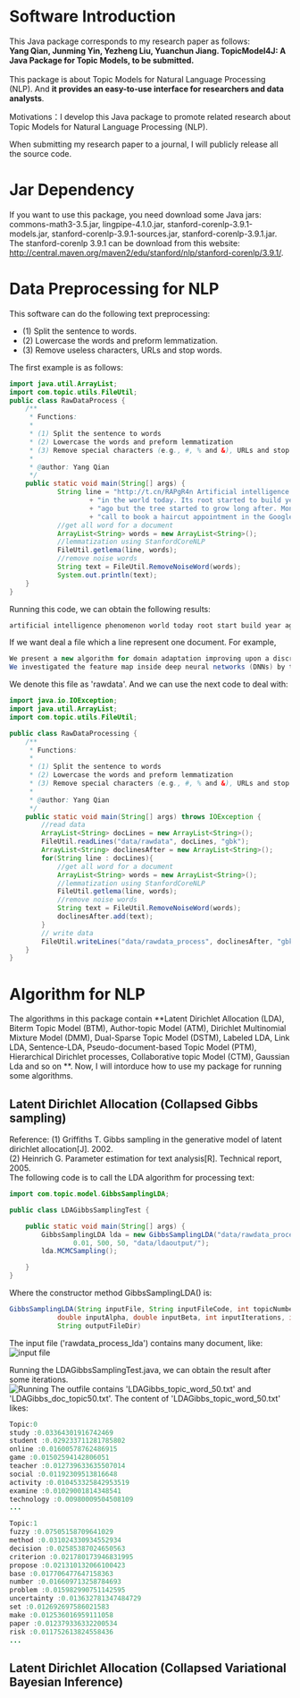 # Software Introduction
This Java package corresponds to my research paper as follows:<br />
**Yang Qian, Junming Yin, Yezheng Liu, Yuanchun Jiang. TopicModel4J: A Java Package for Topic Models, to be submitted.**<br />
<br />
This package is about Topic Models for Natural Language Processing (NLP). And **it provides an easy-to-use interface for researchers and data analysts**.<br />

Motivations：I develop this Java package to promote related research about Topic Models for Natural Language Processing (NLP). <br />

When submitting my research paper to a journal, I will publicly release all the source code.<br />

# Jar Dependency
If you want to use this package, you need download some Java jars: commons-math3-3.5.jar, lingpipe-4.1.0.jar, stanford-corenlp-3.9.1-models.jar, stanford-corenlp-3.9.1-sources.jar, stanford-corenlp-3.9.1.jar. The stanford-corenlp 3.9.1 can be download from this website: http://central.maven.org/maven2/edu/stanford/nlp/stanford-corenlp/3.9.1/.

# Data Preprocessing for NLP
This software can do the following text preprocessing:<br />
* (1) Split the sentence to words.<br />
* (2) Lowercase the words and preform lemmatization.<br />
* (3) Remove useless characters, URLs and stop words.<br />

The first example is as follows:<br />
```java
import java.util.ArrayList;
import com.topic.utils.FileUtil;
public class RawDataProcess {
	/**
	 * Functions:
	 * 
	 * (1) Split the sentence to words
	 * (2) Lowercase the words and preform lemmatization
	 * (3) Remove special characters (e.g., #, % and &), URLs and stop words
	 * 
	 * @author: Yang Qian
	 */
	public static void main(String[] args) {
			String line = "http://t.cn/RAPgR4n Artificial intelligence is a known phenomenons "
					+ "in the world today. Its root started to build years "
					+ "ago but the tree started to grow long after. Months ago when our beloved google assistant made her first "
					+ "call to book a haircut appointment in the Google IO event,";
			//get all word for a document
			ArrayList<String> words = new ArrayList<String>();
			//lemmatization using StanfordCoreNLP
			FileUtil.getlema(line, words);
			//remove noise words
			String text = FileUtil.RemoveNoiseWord(words);
			System.out.println(text);
	}
}
```
Running this code, we can obtain the following results:<br />
```java
artificial intelligence phenomenon world today root start build year ago tree start grow long month ago beloved google assistant make call book haircut appointment Google IO event
```
If we want deal a file which a line represent one document. For example,
```java
We present a new algorithm for domain adaptation improving upon a discrepancy minimization algorithm, (DM), previously shown to outperform a number of algorithms for this problem. 
We investigated the feature map inside deep neural networks (DNNs) by tracking the transport map. We are interested in the role of depth--why do DNNs perform better than shallow models?
```
We denote this file as 'rawdata'. And we can use the next code to deal with:
```java
import java.io.IOException;
import java.util.ArrayList;
import com.topic.utils.FileUtil;

public class RawDataProcessing {
	/**
	 * Functions:
	 * 
	 * (1) Split the sentence to words
	 * (2) Lowercase the words and preform lemmatization
	 * (3) Remove special characters (e.g., #, % and &), URLs and stop words
	 * 
	 * @author: Yang Qian
	 */
	public static void main(String[] args) throws IOException {
		//read data
		ArrayList<String> docLines = new ArrayList<String>();
		FileUtil.readLines("data/rawdata", docLines, "gbk");
		ArrayList<String> doclinesAfter = new ArrayList<String>();
		for(String line : docLines){
			//get all word for a document
			ArrayList<String> words = new ArrayList<String>();
			//lemmatization using StanfordCoreNLP
			FileUtil.getlema(line, words);
			//remove noise words
			String text = FileUtil.RemoveNoiseWord(words);
			doclinesAfter.add(text);
		}
		// write data
		FileUtil.writeLines("data/rawdata_process", doclinesAfter, "gbk");
	}
}
```

# Algorithm for NLP
The algorithms in this package contain **Latent Dirichlet Allocation (LDA), Biterm Topic Model (BTM),  Author-topic Model (ATM), Dirichlet Multinomial Mixture Model (DMM), Dual-Sparse Topic Model (DSTM), Labeled LDA, Link LDA, Sentence-LDA, Pseudo-document-based Topic Model (PTM), Hierarchical Dirichlet processes, Collaborative topic Model (CTM), Gaussian Lda and so on **. Now, I will intorduce how to use my package for running some algorithms.

## Latent Dirichlet Allocation (Collapsed Gibbs sampling)
Reference: (1) Griffiths T. Gibbs sampling in the generative model of latent dirichlet allocation[J]. 2002.<br />
           (2) Heinrich G. Parameter estimation for text analysis[R]. Technical report, 2005.<br />
The following code is to call the LDA algorithm for processing text:<br />
```java
import com.topic.model.GibbsSamplingLDA;

public class LDAGibbsSamplingTest {

	public static void main(String[] args) {
		GibbsSamplingLDA lda = new GibbsSamplingLDA("data/rawdata_process_lda", "gbk", 50, 0.1,
				0.01, 500, 50, "data/ldaoutput/");
		lda.MCMCSampling();

	}
}
```
Where the constructor method GibbsSamplingLDA() is:
```java
GibbsSamplingLDA(String inputFile, String inputFileCode, int topicNumber,
			double inputAlpha, double inputBeta, int inputIterations, int inTopWords,
			String outputFileDir)
```
The input file ('rawdata_process_lda') contains many document, like: <br />
![input file](https://img-blog.csdnimg.cn/2019060820040440.png?x-oss-process=image/watermark,type_ZmFuZ3poZW5naGVpdGk,shadow_10,text_aHR0cHM6Ly9xaWFueWFuZy1oZnV0LmJsb2cuY3Nkbi5uZXQ=,size_16,color_FFFFFF,t_70#pic_center)

Running the LDAGibbsSamplingTest.java, we can obtain the result after some iterations. <br />
![Running](https://img-blog.csdnimg.cn/20190608200759730.png#pic_center)
The outfile contains 'LDAGibbs_topic_word_50.txt' and 'LDAGibbs_doc_topic50.txt'. The content of 'LDAGibbs_topic_word_50.txt' likes: <br />
```java
Topic:0
study :0.03364301916742469
student :0.029233711281785802
online :0.01600578762486915
game :0.01502594142806051
teacher :0.012739633635507014
social :0.01192309513816648
activity :0.010453325842953519
examine :0.01029001814348541
technology :0.00980009504508109
...

Topic:1
fuzzy :0.07505158709641029
method :0.031024330934552934
decision :0.02585387024650563
criterion :0.021780173946831995
propose :0.021310132066100423
base :0.017706477647158363
number :0.016609713258784693
problem :0.015982990751142595
uncertainty :0.013632781347484729
set :0.012692697586021583
make :0.012536016959111058
paper :0.012379336332200534
risk :0.011752613824558436
...
```

##  Latent Dirichlet Allocation (Collapsed Variational Bayesian Inference)










